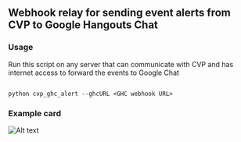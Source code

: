 ## Webhook relay for sending event alerts from CVP to Google Hangouts Chat

### Usage

Run this script on any server that can communicate with CVP and has internet access to forward the events to Google Chat

```

python cvp_ghc_alert --ghcURL <GHC webhook URL>

```

### Example card

![Alt text](https://github.com/noredistribution/CVP-Scripts/blob/master/cvp_ghc_alerter/cvpghcalertcard.png?raw=true)
